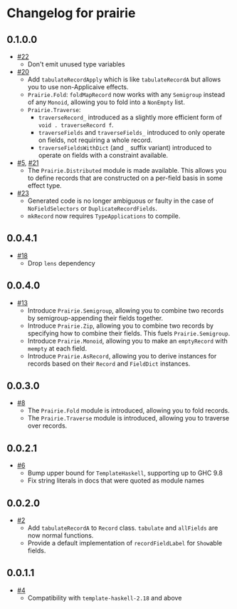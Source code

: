 # Changelog for prairie

## 0.1.0.0

- [#22](https://github.com/parsonsmatt/prairie/pull/22)
    - Don't emit unused type variables
- [#20](https://github.com/parsonsmatt/prairie/pull/20)
    - Add `tabulateRecordApply` which is like `tabulateRecordA` but allows you to use non-Applicaive effects.
    - `Prairie.Fold`: `foldMapRecord` now works with any `Semigroup` instead of any `Monoid`, allowing you to fold into a `NonEmpty` list.
    - `Prairie.Traverse`:
        - `traverseRecord_` introduced as a slightly more efficient form of `void . traverseRecord f`.
        - `traverseFields` and `traverseFields_` introduced to only operate on fields, not requiring a whole record.
        - `traverseFieldsWithDict` (and `_` suffix variant) introduced to operate on fields with a constraint available.
- [#5](https://github.com/parsonsmatt/prairie/pull/5), [#21](https://github.com/parsonsmatt/prairie/pull/21)
    - The `Prairie.Distributed` module is made available.
      This allows you to define records that are constructed on a per-field basis in some effect type.
- [#23](https://github.com/parsonsmatt/prairie/pull/23)
    - Generated code is no longer ambiguous or faulty in the case of `NoFieldSelectors` or `DuplicateRecordFields`.
    - `mkRecord` now requires `TypeApplications` to compile.

## 0.0.4.1

- [#18](https://github.com/parsonsmatt/prairie/pull/18)
    - Drop `lens` dependency

## 0.0.4.0

- [#13](https://github.com/parsonsmatt/prairie/pull/13)
    - Introduce `Prairie.Semigroup`, allowing you to combine two records by semigroup-appending their fields together.
    - Introduce `Prairie.Zip`, allowing you to combine two records by specifying how to combine their fields. This fuels `Prairie.Semigroup`.
    - Introduce `Prairie.Monoid`, allowing you to make an `emptyRecord` with `mempty` at each field.
    - Introduce `Prairie.AsRecord`, allowing you to derive instances for records based on their `Record` and `FieldDict` instances.

## 0.0.3.0

- [#8](https://github.com/parsonsmatt/prairie/pull/8)
    - The `Prairie.Fold` module is introduced, allowing you to fold records.
    - The `Prairie.Traverse` module is introduced, allowing you to traverse over records.

## 0.0.2.1

- [#6](https://github.com/parsonsmatt/prairie/pull/6)
    - Bump upper bound for `TemplateHaskell`, supporting up to GHC 9.8
    - Fix string literals in docs that were quoted as module names

## 0.0.2.0

- [#2](https://github.com/parsonsmatt/prairie/pull/2)
    - Add `tabulateRecordA` to `Record` class. `tabulate` and `allFields` are now normal functions.
    - Provide a default implementation of `recordFieldLabel` for `Show`able fields.

## 0.0.1.1

* [#4](https://github.com/parsonsmatt/prairie/pull/4)
    * Compatibility with `template-haskell-2.18` and above
